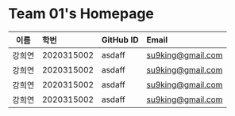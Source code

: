 # Team 01's Homepage

| 이름 | 학번 | GitHub ID | Email |
|:---:|:---|:---|:---|
| 강희연| 2020315002 | asdaff | su9king@gmail.com |
| 강희연| 2020315002 | asdaff | su9king@gmail.com |
| 강희연| 2020315002 | asdaff | su9king@gmail.com |
| 강희연| 2020315002 | asdaff | su9king@gmail.com |
